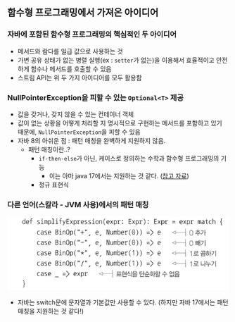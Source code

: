 ## 함수형 프로그래밍에서 가져온 아이디어
### 자바에 포함된 함수형 프로그래밍의 핵심적인 두 아이디어
- 메서드와 람다를 일급 값으로 사용하는 것
- 가변 공유 상태가 없는 병렬 실행(ex : `setter`가 없는)을 이용해서 효율적이고 안전하게 함수나 메서드를 호출할 수 있음
- 스트림 API는 위 두 가지 아이디어를 모두 활용함


### NullPointerException을 피할 수 있는 `Optional<T>` 제공
- 값을 갖거나, 갖지 않을 수 있는 컨테이너 객체
- 값이 없는 상황을 어떻게 처리할 지 명시적으로 구현하는 메서드를 포함하고 있기 때문에, `NullPointerException`을 피할 수 있음
- 자바 8의 아쉬운 점 : 패턴 매칭을 완벽하게 지원하지 않음.
  - 패턴 매칭이란..?
    - `if-then-else`가 아닌, 케이스로 정의하는 수학과 함수형 프로그래밍의 기능 
      - 이는 아마 java 17에서는 지원하는 것 같다. ([참고 자료](https://docs.oracle.com/en/java/javase/18/language/pattern-matching-switch-expressions-and-statements.html))
    - 정규 표현식


### 다른 언어(스칼라 - JVM 사용)에서의 패턴 매칭
![img_6.png](img_6.png)

- 자바는 switch문에 문자열과 기본값만 사용할 수 있다. (하지만 자바 17에서는 패턴 매칭을 지원하는 것 같다!) 
